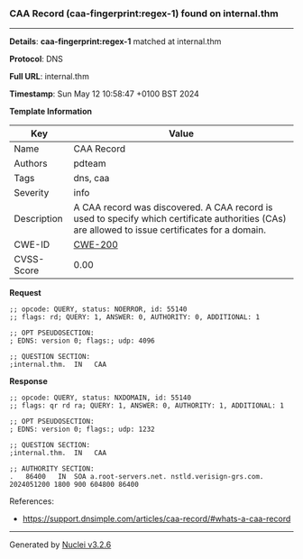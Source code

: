 ### CAA Record (caa-fingerprint:regex-1) found on internal.thm

----
**Details**: **caa-fingerprint:regex-1** matched at internal.thm

**Protocol**: DNS

**Full URL**: internal.thm

**Timestamp**: Sun May 12 10:58:47 +0100 BST 2024

**Template Information**

| Key | Value |
| --- | --- |
| Name | CAA Record |
| Authors | pdteam |
| Tags | dns, caa |
| Severity | info |
| Description | A CAA record was discovered. A CAA record is used to specify which certificate authorities (CAs) are allowed to issue certificates for a domain. |
| CWE-ID | [CWE-200](https://cwe.mitre.org/data/definitions/200.html) |
| CVSS-Score | 0.00 |

**Request**
```http
;; opcode: QUERY, status: NOERROR, id: 55140
;; flags: rd; QUERY: 1, ANSWER: 0, AUTHORITY: 0, ADDITIONAL: 1

;; OPT PSEUDOSECTION:
; EDNS: version 0; flags:; udp: 4096

;; QUESTION SECTION:
;internal.thm.	IN	 CAA

```

**Response**
```http
;; opcode: QUERY, status: NXDOMAIN, id: 55140
;; flags: qr rd ra; QUERY: 1, ANSWER: 0, AUTHORITY: 1, ADDITIONAL: 1

;; OPT PSEUDOSECTION:
; EDNS: version 0; flags:; udp: 1232

;; QUESTION SECTION:
;internal.thm.	IN	 CAA

;; AUTHORITY SECTION:
.	86400	IN	SOA	a.root-servers.net. nstld.verisign-grs.com. 2024051200 1800 900 604800 86400

```

References: 
- https://support.dnsimple.com/articles/caa-record/#whats-a-caa-record

----

Generated by [Nuclei v3.2.6](https://github.com/projectdiscovery/nuclei)